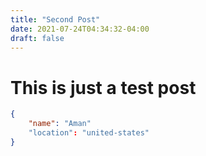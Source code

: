 ```yaml
---
title: "Second Post"
date: 2021-07-24T04:34:32-04:00
draft: false
---
```


# This is just a test post

```json
{
	"name": "Aman"
	"location": "united-states"
}
```
```
